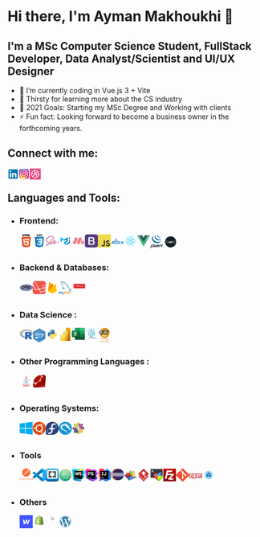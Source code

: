# Hi there, I'm Ayman Makhoukhi 👋

## I'm a MSc Computer Science Student, FullStack Developer, Data Analyst/Scientist and UI/UX Designer

- 🌱 I’m currently coding in Vue.js 3 + Vite
- 👯 Thirsty for learning more about the CS industry
- 🥅 2021 Goals: Starting my MSc Degree and Working with clients
- ⚡ Fun fact: Looking forward to become a business owner in the forthcoming years.

## Connect with me:

[<img align="left" alt="Ayman MAKHOUKHI IN | LinkedIn" width="22px" src="./icons/linkedin.png" />][linkedin]
[<img align="left" alt="Ayman MAKHOUKHI IG | Instagram" width="22px" src="./icons/instagram.png" />][instagram]
[<img align="left" alt="Ayman Makhoukhi DB | Dribble" width="22px" src="./icons/dribble.png" />][dribbble]


<!-- [<img align="left" alt="webstain.com" width="22px" src="https://raw.githubusercontent.com/iconic/open-iconic/master/svg/globe.svg" />][website] -->

<br />

## Languages and Tools: <br />
- ### Frontend:

  <img align="left" alt="HTML5" width="26px" src="https://raw.githubusercontent.com/github/explore/80688e429a7d4ef2fca1e82350fe8e3517d3494d/topics/html/html.png" />

  <img align="left" alt="CSS3" width="26px" src="https://raw.githubusercontent.com/github/explore/80688e429a7d4ef2fca1e82350fe8e3517d3494d/topics/css/css.png" />

  <img align="left" alt="Sass" width="26px" src="https://raw.githubusercontent.com/github/explore/80688e429a7d4ef2fca1e82350fe8e3517d3494d/topics/sass/sass.png" />

  <img align="left" alt="MaterialUI" width="26px" src="./icons/materialUI.png" />

  <img align="left" alt="MaterializeCSS" width="26px" src="./icons/materialize.png" />

  
  <img align="left" alt="Bootstrap" width="26px" src="https://raw.githubusercontent.com/github/explore/80688e429a7d4ef2fca1e82350fe8e3517d3494d/topics/bootstrap/bootstrap.png" />


  <img align="left" alt="JavaScript" width="26px" src="https://raw.githubusercontent.com/github/explore/80688e429a7d4ef2fca1e82350fe8e3517d3494d/topics/javascript/javascript.png" />

  <img align="left" alt="Ajax" width="26px" style="padding-top:8px;" src="./icons/ajax.png" />

  <img align="left" alt="React" width="26px" src="https://raw.githubusercontent.com/github/explore/80688e429a7d4ef2fca1e82350fe8e3517d3494d/topics/react/react.png" />

  <img align="left" alt="Vue" width="26px" src="https://raw.githubusercontent.com/github/explore/80688e429a7d4ef2fca1e82350fe8e3517d3494d/topics/vue/vue.png" />

  <img align="left" alt="jquery" width="26px" src="./icons/jquery.png" />

  <img align="left" alt="API" width="30px" src="./icons/api.png" />


<br /> <br />

- ### Backend & Databases:

    <img align="left" alt="PHP" width="26px" src="https://raw.githubusercontent.com/github/explore/80688e429a7d4ef2fca1e82350fe8e3517d3494d/topics/php/php.png" />

    <img align="left" alt="Laravel" width="26px" src="./icons/laravel.png" />

    <img align="left" alt="firebase" width="26px" src="./icons/firebase.png" />

    <img align="left" alt="MySQL" width="26px" src="./icons/mysql.png" />

    <img align="left" alt="Oracle" width="30px" src="./icons/oracle.png" />

<br /> <br />

- ### Data Science :

  <img align="left" alt="R" width="26px" src="https://raw.githubusercontent.com/github/explore/80688e429a7d4ef2fca1e82350fe8e3517d3494d/topics/r/r.png" />

  <img align="left" alt="Orange" width="26px" src="./icons/shiny.png" />

  <img align="left" alt="Python" width="26px" src="https://raw.githubusercontent.com/github/explore/80688e429a7d4ef2fca1e82350fe8e3517d3494d/topics/python/python.png" />

  <img align="left" alt="powerbi" width="26px" src="./icons/powerbi.png" />

  <img align="left" alt="excel" width="26px" src="./icons/excel.png" />

  <img align="left" alt="IBM Watson" width="26px" src="./icons/ibm-watson.png" />

  <img align="left" alt="Orange" width="26px" src="./icons/orange.png" />


<br /><br />

- ### Other Programming Languages :

  <img align="left" alt="java" width="26px" src="./icons/java.png" />
  <img align="left" alt="ruby" width="26px" src="./icons/ruby.png" />

<br /><br />

- ### Operating Systems:
  <img align="left" alt="Windows 10" width="26px" src="./icons/windows10.png" />
  <img align="left" alt="Ubuntu" width="26px" src="./icons/ubuntu.png" />
  <img align="left" alt="Fedora" width="26px" src="./icons/fedora.png" />
    <img align="left" alt="Kali" width="26px" src="./icons/kali.png" />
  <img align="left" alt="CentOS" width="26px" src="./icons/centos.png" />

  <br /><br />
- ### Tools
    <img align="left" alt="postman" width="26px" src="./icons/postman.png" />
    <img align="left" alt="Visual Studio Code" width="26px" src="https://raw.githubusercontent.com/github/explore/80688e429a7d4ef2fca1e82350fe8e3517d3494d/topics/visual-studio-code/visual-studio-code.png" />
    <img align="left" alt="Brackets" width="26px" src="./icons/brackets.png" />
    <img align="left" alt="Atom" width="26px" src="./icons/atom.png" />
    <img align="left" alt="webstorm" width="26px" src="./icons/webstorm.png"/>
    <img align="left" alt="phpstorm" width="26px" src="./icons/phpstorm.png"/>
    <img align="left" alt="intelligIDEA" width="26px" src="./icons/intellij.png"/>
    <img align="left" alt="eclipse" width="26px" src="./icons/eclipse.png"/>
    <img align="left" alt="powerdesigner" width="26px" src="./icons/powerdesigner.png"/>
    <img align="left" alt="Visual Paradigm" width="26px" src="./icons/vsparadigm.png"/>
    <img align="left" alt="Mobaxterm" width="26px" src="./icons/mobaxterm.jpg"/>
    <img align="left" alt="filezilla" width="26px" src="./icons/filezilla.png"/>
    <img align="left" alt="git" width="26px" src="./icons/git.png"/>
    <img align="left" alt="npm" style="padding-top:10px;" width="26px" src="./icons/npm.png"/>
    <img align="left" alt="webpack" width="26px" src="./icons/webpack.png"/>

<br /><br />
- ### Others
    <img align="left" alt="webflow" width="26px" src="./icons/webflow.png" />
    <img align="left" alt="shopify" width="26px" src="./icons/shopify.png" />
    <img align="left" alt="liquid" width="26px" src="./icons/liquid.png" />
    <img align="left" alt="wordpress" width="26px" src="./icons/wp.png" />

<br /><br /> <br />

<!--
## Github Stats: 

[![Webstain's GitHub stats](https://github-readme-stats.vercel.app/api?username=AymanMak1&show_icons=true&theme=jolly)](https://github.com/anuraghazra/github-readme-stats)

[![Top Langs](https://github-readme-stats.vercel.app/api/top-langs/?username=AymanMak1&langs_count=10&layout=compact&theme=jolly)](https://github.com/anuraghazra/github-readme-stats)
-->





[website]: https://aymanmakhoukhi.netlify.app/
[instagram]: https://www.instagram.com/ayman_makhoukhi/
[linkedin]: https://www.linkedin.com/in/ayman-makhoukhi-81701a214/
[dribbble]: https://dribbble.com/AymanMak
